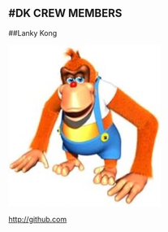 #DK CREW MEMBERS
---------------
##Lanky Kong

![lanky kong](Pictures/lanky_kong.png)

http://github.com


